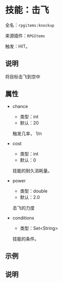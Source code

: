 # 技能：击飞

<!-- 本文件是通过游戏内 `/rpgitem gen-wiki` 命令生成的。 -->
<!-- 请只在对应的 "beginCustomXXXX" 与 "endCustomXXXX" 间编辑。  -->
<!-- 如果您想修改技能或其属性的描述， -->
<!-- 请修改 "resources/lang/zh_CN.yml" 中对应的项。 -->

全名：`rpgitems:knockup`

来源插件：`RPGItems`

触发：HIT。

<!-- beginCustomHeader -->
<!-- endCustomHeader -->

## 说明

将目标击飞到空中
<!-- beginCustomDescription -->
<!-- endCustomDescription -->

## 属性

* chance

  * 类型：int
  * 默认：20

  触发几率， 1/n

* cost

  * 类型：int
  * 默认：0

  技能的耐久消耗量。

* power

  * 类型：double
  * 默认：2.0

  击飞的力度

* conditions

  * 类型：Set&lt;String&gt;

  技能的条件。

<!-- beginCustomProperties -->
<!-- endCustomProperties -->

## 示例

<!-- beginCustomExample -->
<!-- endCustomExample -->

## 说明

<!-- beginCustomNote -->
<!-- endCustomNote -->